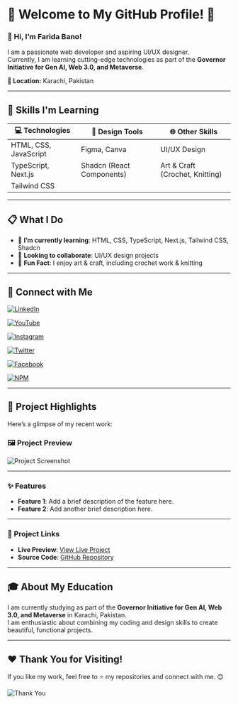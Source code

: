 # 🌟 Welcome to My GitHub Profile! 🌟  

### 👋 Hi, I’m **Farida Bano**!  

I am a passionate web developer and aspiring UI/UX designer.  
Currently, I am learning cutting-edge technologies as part of the **Governor Initiative for Gen AI, Web 3.0, and Metaverse**.

**📍 Location:** Karachi, Pakistan  

---

## 🧰 Skills I'm Learning  

| 💻 Technologies           | 🎨 Design Tools                   | 🌐 Other Skills                  |
|---------------------------|----------------------------------|---------------------------------|
| HTML, CSS, JavaScript     | Figma, Canva                    | UI/UX Design                    |
| TypeScript, Next.js       | Shadcn (React Components)       | Art & Craft (Crochet, Knitting) |
| Tailwind CSS              |                                  |                                 |

---

## 📋 What I Do  

- 🌱 **I’m currently learning**: HTML, CSS, TypeScript, Next.js, Tailwind CSS, Shadcn  
- 💞️ **Looking to collaborate**: UI/UX design projects  
- 🎨 **Fun Fact**: I enjoy art & craft, including crochet work & knitting  

---

## 🔗 Connect with Me

[![LinkedIn](https://img.shields.io/badge/LinkedIn-Connect-blue?logo=linkedin)](https://www.linkedin.com/in/farida-bano-1b3b282b6/)  

[![YouTube](https://img.shields.io/badge/YouTube-Subscribe-red?logo=youtube)](https://www.youtube.com/@artcrft1160)  

[![Instagram](https://img.shields.io/badge/Instagram-Follow-purple?logo=instagram)](https://www.instagram.com/yourusername)

[![Twitter](https://img.shields.io/badge/Twitter-Follow-blue?logo=twitter)](https://twitter.com/yourusername)

[![Facebook](https://img.shields.io/badge/Facebook-Like-blue?logo=facebook)](https://www.facebook.com/yourusername)  

[![NPM](https://img.shields.io/badge/NPM-Package-orange?logo=npm)](https://www.npmjs.com/~yourusername)

---

## 🚀 Project Highlights  

Here’s a glimpse of my recent work:  

### 🖼️ Project Preview  
![Project Screenshot](https://link-to-your-screenshot.png)  

---

### ✨ Features  
- **Feature 1**: Add a brief description of the feature here.  
- **Feature 2**: Add another brief description here.  

---

### 📂 Project Links  
- **Live Preview**: [View Live Project](https://example.com)  
- **Source Code**: [GitHub Repository](https://github.com/username/repository)  

---

## 🎓 About My Education  

I am currently studying as part of the **Governor Initiative for Gen AI, Web 3.0, and Metaverse** in Karachi, Pakistan.  
I am enthusiastic about combining my coding and design skills to create beautiful, functional projects.  

---

## ❤️ Thank You for Visiting!  

If you like my work, feel free to ⭐ my repositories and connect with me. 😊  

![Thank You](https://raw.githubusercontent.com/your-username/repository-name/main/path-to-image/thankyou.jpg)  

